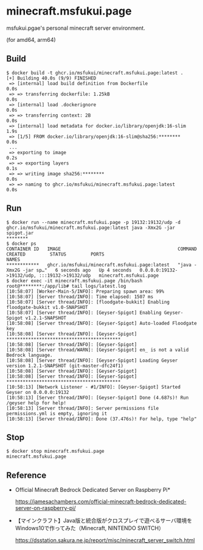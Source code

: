 # minecraft.msfukui.page

msfukui.pgae's personal minecraft server environment.

(for amd64, arm64)

## Build

```
$ docker build -t ghcr.io/msfukui/minecraft.msfukui.page:latest .
[+] Building 40.0s (9/9) FINISHED
 => [internal] load build definition from Dockerfile                 0.0s
 => => transferring dockerfile: 1.25kB                               0.0s
 => [internal] load .dockerignore                                    0.0s
 => => transferring context: 2B                                      0.0s
 => [internal] load metadata for docker.io/library/openjdk:16-slim   1.9s
 => [1/5] FROM docker.io/library/openjdk:16-slim@sha256:********     0.0s
 ...
 => exporting to image                                               0.2s
 => => exporting layers                                              0.1s
 => => writing image sha256:********                                 0.0s
 => => naming to ghcr.io/msfukui/minecraft.msfukui.page:latest       0.0s
```

## Run

```
$ docker run --name minecraft.msfukui.page -p 19132:19132/udp -d ghcr.io/msfukui/minecraft.msfukui.page:latest java -Xmx2G -jar spigot.jar
********
$ docker ps
CONTAINER ID   IMAGE                                           COMMAND                  CREATED         STATUS         PORTS                                           NAMES
************   ghcr.io/msfukui/minecraft.msfukui.page:latest   "java -Xmx2G -jar sp…"   6 seconds ago   Up 4 seconds   0.0.0.0:19132->19132/udp, :::19132->19132/udp   minecraft.msfukui.page
$ docker exec -it minecraft.msfukui.page /bin/bash
root@********:/app/lib# tail logs/latest.log
[10:58:07] [Worker-Main-5/INFO]: Preparing spawn area: 99%
[10:58:07] [Server thread/INFO]: Time elapsed: 1507 ms
[10:58:07] [Server thread/INFO]: [floodgate-bukkit] Enabling floodgate-bukkit v1.0-SNAPSHOT
[10:58:07] [Server thread/INFO]: [Geyser-Spigot] Enabling Geyser-Spigot v1.2.1-SNAPSHOT
[10:58:08] [Server thread/INFO]: [Geyser-Spigot] Auto-loaded Floodgate key
[10:58:08] [Server thread/INFO]: [Geyser-Spigot] ******************************************
[10:58:08] [Server thread/INFO]: [Geyser-Spigot]
[10:58:08] [Server thread/WARN]: [Geyser-Spigot] en_ is not a valid Bedrock language.
[10:58:08] [Server thread/INFO]: [Geyser-Spigot] Loading Geyser version 1.2.1-SNAPSHOT (git-master-dfc24f1)
[10:58:08] [Server thread/INFO]: [Geyser-Spigot]
[10:58:08] [Server thread/INFO]: [Geyser-Spigot] ******************************************
[10:58:13] [Network Listener - #1/INFO]: [Geyser-Spigot] Started Geyser on 0.0.0.0:19132
[10:58:13] [Server thread/INFO]: [Geyser-Spigot] Done (4.687s)! Run /geyser help for help!
[10:58:13] [Server thread/INFO]: Server permissions file permissions.yml is empty, ignoring it
[10:58:13] [Server thread/INFO]: Done (37.476s)! For help, type "help"
```

## Stop

```
$ docker stop minecraft.msfukui.page
minecraft.msfukui.page
```

## Reference

* Official Minecraft Bedrock Dedicated Server on Raspberry Pi*

    https://jamesachambers.com/official-minecraft-bedrock-dedicated-server-on-raspberry-pi/

* 【マインクラフト】Java版と統合版がクロスプレイで遊べるサーバ環境をWindows10で作ってみた（Minecraft, NINTENDO SWITCH）

    https://dsstation.sakura.ne.jp/report/misc/minecraft_server_switch.html
